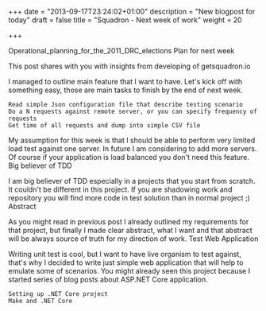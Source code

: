 +++
date = "2013-09-17T23:24:02+01:00"
description = "New blogpost for today"
draft = false
title = "Squadron - Next week of work"
weight = 20

+++

Operational_planning_for_the_2011_DRC_elections
Plan for next week

This post shares with you with insights from developing of  getsquadron.io

I managed to outline main feature that I want to have. Let's kick off with something easy, those are main tasks to finish by the end of next week.

    Read simple Json configuration file that describe testing scenario
    Do a N requests against remote server, or you can specify frequency of requests
    Get time of all requests and dump into simple CSV file

My assumption for this week is that I should be able to perform very limited load test against one server. In future I am considering to add more servers. Of course if your application is load balanced you don't need this feature.
Big believer of TDD

I am big believer of TDD especially in a projects that you start from scratch. It couldn't be different in this project. If you are shadowing work and repository you will find more code in test solution than in normal project ;)
Abstract

As you might read in previous post I already outlined my requirements for that project, but finally I made clear abstract, what I want and that abstract will be always source of truth for my direction of work.
Test Web Application

Writing unit test is cool, but I want to have live organism to test against, that's why I decided to write just simple web application that will help to emulate some of scenarios. You might already seen this project because I started series of blog posts about ASP.NET Core application.

    Setting up .NET Core project
    Make and .NET Core